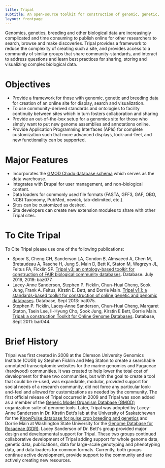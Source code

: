 ```yaml
---
title: Tripal
subtitle: An open-source toolkit for construction of genomic, genetic, breeding and biological databases.
layout: frontpage
---
```


Genomics, genetics, breeding and other biological data are increasingly complicated and time consuming to publish online for other researchers to search, browse and make discoveries. Tripal provides a framework to reduce the complexity of creating such a site, and provides access to a community of similar groups that share community-standards, and interact to address questions and learn best practices for sharing, storing and visualizing complex biological data.

# Objectives

- Provide a framework for those with genomic, genetic and breeding data for creation of an online site for display, search and visualization.
- To use community-derived standards and ontologies to facility continuity between sites which in turn fosters collaboration and sharing
- Provide an out-of-the-box setup for a genomics site for those who simply want to put new genome assemblies and annotations online.
- Provide Application Programming Interfaces (APIs) for complete customization such that more advanced displays, look-and-feel, and new functionality can be supported.

# Major Features

- Incorporates the [GMOD Chado database schema](https://gmod.org/wiki/Chado_-_Getting_Started) which serves as the data warehouse.
- Integrates with Drupal for user management, and non-biological content.
- Data loaders for commonly used file formats (FASTA, GFF3, GAF, OBO, NCBI Taxonomy, PubMed, newick, tab-delimited, etc.).
- Sites can be customized as desired.
- Site developers can create new extension modules to share with other Tripal sites.

# To Cite Tripal

To Cite Tripal please use one of the following publications:

 - Spoor S, Cheng CH, Sanderson LA, Condon B, Almsaeed A, Chen M, Bretaudeau A, Rasche H, Jung S, Main D, Bett K, Staton M, Wegrzyn JL, Feltus FA, Ficklin SP. [Tripal v3: an ontology-based toolkit for construction of FAIR biological community databases](https://academic.oup.com/database/article-lookup/doi/10.1093/database/baz077). Database. July 2019, 2019: baz077.
 - Lacey-Anne Sanderson, Stephen P. Ficklin, Chun-Huai Cheng, Sook Jung, Frank A. Feltus, Kirstin E. Bett, and Dorrie Main. [Tripal v1.1: a standards-based toolkit for construction of online genetic and genomic databases](https://database.oxfordjournals.org/content/2013/bat075.short). Database, Sept 2013: bat075.
 - Stephen P. Ficklin, Lacey-Anne Sanderson, Chun-Huai Cheng, Margaret Staton, Taein Lee, Il-Hyung Cho, Sook Jung, Kirstin E Bett, Dorrie Main. [Tripal: a construction Toolkit for Online Genome Databases](https://database.oxfordjournals.org/content/2011/bar044.long). Database, Sept 2011: bar044.

# Brief History

Tripal was first created in 2008 at the Clemson University Genomics Institute (CUGI) by Stephen Ficklin and Meg Staton to create a searchable annotated transcriptomic websites for the marine genomics and Fagaceae (hardwood) communities. It was created to help lower the total cost of development for these two communities, but with the goal to create a tool that could be re-used, was expandable, modular, provided support for social needs of a research community, did not force any particular look-and-feel and allowed for customizations as needed by the community. The first official release of Tripal occurred in 2009 and Tripal was soon added as a member of the [Generic Model Organism Database (GMOD)](https://www.gmod.org/) organization suite of genome tools. Later, Tripal was adopted by Lacey-Anne Sanderson in Dr. Kirstin Bett’s lab at the University of Saskatchewan for the [KnowPulse database for pulse crop breeding and genetics](https://knowpulse.usask.ca) and Dorrie Main at Washington State University for the [Genome Database for Rosaceae (GDR)](https://www.rosaceae.org/). Lacey Sanderson of Dr. Bett's group provided major design and developmental support for Tripal. These two groups continued collaborative development of Tripal adding support for whole genome data, genetic data, publications, data for large-scale genotyping and phenotyping data, and data loaders for common formats. Currently, both groups continue active development, provide support to the community and are actively creating new resources.
